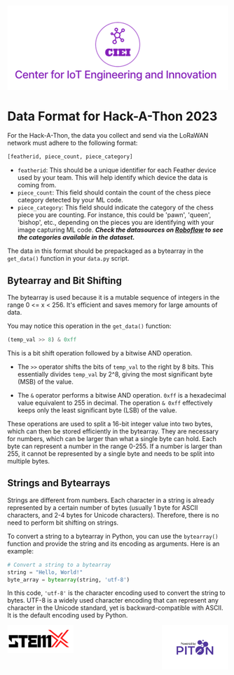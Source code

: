 ![CIEI](../images/ciei.jpg)
# Data Format for Hack-A-Thon 2023

For the Hack-A-Thon, the data you collect and send via the LoRaWAN network must adhere to the following format:

```python
[featherid, piece_count, piece_category]
```

- `featherid`: This should be a unique identifier for each Feather device used by your team. This will help identify which device the data is coming from.
- `piece_count`: This field should contain the count of the chess piece category detected by your ML code.
- `piece_category`: This field should indicate the category of the chess piece you are counting. For instance, this could be 'pawn', 'queen', 'bishop', etc., depending on the pieces you are identifying with your image capturing ML code. ***Check the datasources on [Roboflow](https://universe.roboflow.com/joseph-nelson/chess-pieces-new) to see the categories available in the dataset.***



The data in this format should be prepackaged as a bytearray in the `get_data()` function in your `data.py` script.

## Bytearray and Bit Shifting

The bytearray is used because it is a mutable sequence of integers in the range 0 <= x < 256. It's efficient and saves memory for large amounts of data.

You may notice this operation in the `get_data()` function:

```python
(temp_val >> 8) & 0xff
```

This is a bit shift operation followed by a bitwise AND operation. 

- The `>>` operator shifts the bits of `temp_val` to the right by 8 bits. This essentially divides `temp_val` by 2^8, giving the most significant byte (MSB) of the value.

- The `&` operator performs a bitwise AND operation. `0xff` is a hexadecimal value equivalent to 255 in decimal. The operation `& 0xff` effectively keeps only the least significant byte (LSB) of the value.

These operations are used to split a 16-bit integer value into two bytes, which can then be stored efficiently in the bytearray. They are necessary for numbers, which can be larger than what a single byte can hold. Each byte can represent a number in the range 0-255. If a number is larger than 255, it cannot be represented by a single byte and needs to be split into multiple bytes.

## Strings and Bytearrays

Strings are different from numbers. Each character in a string is already represented by a certain number of bytes (usually 1 byte for ASCII characters, and 2-4 bytes for Unicode characters). Therefore, there is no need to perform bit shifting on strings.

To convert a string to a bytearray in Python, you can use the `bytearray()` function and provide the string and its encoding as arguments. Here is an example:

```python
# Convert a string to a bytearray
string = "Hello, World!"
byte_array = bytearray(string, 'utf-8')
```

In this code, `'utf-8'` is the character encoding used to convert the string to bytes. UTF-8 is a widely used character encoding that can represent any character in the Unicode standard, yet is backward-compatible with ASCII. It is the default encoding used by Python.

<div style="display: flex; justify-content: space-between;">
  <img src="../images/stemx.png" width="30%" height="10%" />
  <img src="../images/PoweredByPITON.png" width="30%" height="10%"/> 
</div>


